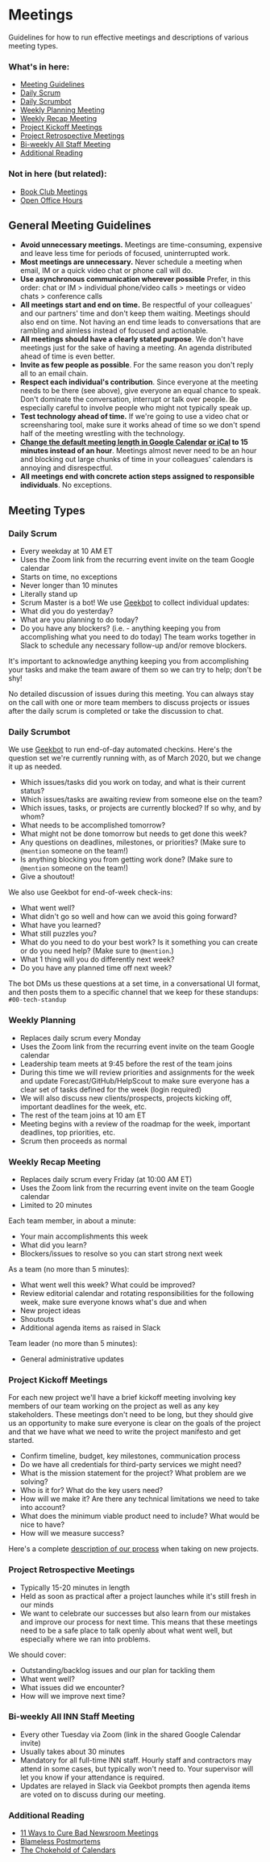 # Meetings 

Guidelines for how to run effective meetings and descriptions of various meeting types.

### What's in here:
-  [Meeting Guidelines](#guidelines)
-  [Daily Scrum](#scrum)
-  [Daily Scrumbot](#scrumbot)
-  [Weekly Planning Meeting](#planning)
-  [Weekly Recap Meeting](#recap)
-  [Project Kickoff Meetings](#kickoff)
-  [Project Retrospective Meetings](#retrospective)
-  [Bi-weekly All Staff Meeting](#staff-meeting)
-  [Additional Reading](#additional-reading)

### Not in here (but related):
-  [Book Club Meetings](/projects/book-club/)
-  [Open Office Hours](/projects/office-hours/)


<a id="guidelines"></a>
## General Meeting Guidelines

-  **Avoid unnecessary meetings.** Meetings are time-consuming, expensive and leave less time for periods of focused, uninterrupted work. 
-  **Most meetings are unnecessary.** Never schedule a meeting when email, IM or a quick video chat or phone call will do.
-  **Use asynchronous communication wherever possible** Prefer, in this order: chat or IM > individual phone/video calls > meetings or video chats > conference calls
-  **All meetings start and end on time.** Be respectful of your colleagues' and our partners' time and don't keep them waiting. Meetings should also end on time. Not having an end time leads to conversations that are rambling and aimless instead of focused and actionable.
-  **All meetings should have a clearly stated purpose**. We don't have meetings just for the sake of having a meeting. An agenda distributed ahead of time is even better.
-  **Invite as few people as possible**. For the same reason you don't reply all to an email chain.
-  **Respect each individual's contribution**. Since everyone at the meeting needs to be there (see above), give everyone an equal chance to speak. Don't dominate the conversation, interrupt or talk over people. Be especially careful to involve people who might not typically speak up.
-  **Test technology ahead of time.** If we're going to use a video chat or screensharing tool, make sure it works ahead of time so we don't spend half of the meeting wrestling with the technology.
-  **[Change the default meeting length in Google Calendar](http://gmailblog.blogspot.com/2011/06/change-google-calendars-default-meeting.html) [or iCal](http://www.macobserver.com/tmo/answers/how_to_change_the_default_duration_of_new_ical_events) to 15 minutes instead of an hour**. Meetings almost never need to be an hour and blocking out large chunks of time in your colleagues' calendars is annoying and disrespectful.
-  **All meetings end with concrete action steps assigned to responsible individuals**. No exceptions.

## Meeting Types

<a id="scrum"></a>
### Daily Scrum

-  Every weekday at 10 AM ET
-  Uses the Zoom link from the recurring event invite on the team Google calendar
-  Starts on time, no exceptions
-  Never longer than 10 minutes
-  Literally stand up
-  Scrum Master is a bot! We use [Geekbot](https://geekbot.io/) to collect individual updates:
  -  What did you do yesterday?
  -  What are you planning to do today?
  -  Do you have any blockers? (i.e. - anything keeping you from accomplishing what you need to do today) The team works together in Slack to schedule any necessary follow-up and/or remove blockers.

It's important to acknowledge anything keeping you from accomplishing your tasks and make the team aware of them so we can try to help; don't be shy!

No detailed discussion of issues during this meeting. You can always stay on the call with one or more team members to discuss projects or issues after the daily scrum is completed or take the discussion to chat.

<a id="scrumbot"></a>
### Daily Scrumbot

We use [Geekbot](https://geekbot.com/) to run end-of-day automated checkins. Here's the question set we're currently running with, as of March 2020, but we change it up as needed.

- Which issues/tasks did you work on today, and what is their current status?
- Which issues/tasks are awaiting review from someone else on the team?
- Which issues, tasks, or projects are currently blocked? If so why, and by whom?
- What needs to be accomplished tomorrow?
- What might not be done tomorrow but needs to get done this week?
- Any questions on deadlines, milestones, or priorities? (Make sure to `@mention` someone on the team!)
- Is anything blocking you from getting work done? (Make sure to `@mention` someone on the team!)
- Give a shoutout!

We also use Geekbot for end-of-week check-ins:

- What went well?
- What didn't go so well and how can we avoid this going forward?
- What have you learned?
- What still puzzles you?
- What do you need to do your best work? Is it something you can create or do you need help? (Make sure to `@mention`.)
- What 1 thing will you do differently next week?
- Do you have any planned time off next week?

The bot DMs us these questions at a set time, in a conversational UI format, and then posts them to a specific channel that we keep for these standups: `#00-tech-standup`

<a id="planning"></a>
### Weekly Planning

-  Replaces daily scrum every Monday
-  Uses the Zoom link from the recurring event invite on the team Google calendar
-  Leadership team meets at 9:45 before the rest of the team joins
-  During this time we will review priorities and assignments for the week and update Forecast/GitHub/HelpScout to make sure everyone has a clear set of tasks defined for the week (login required)
-  We will also discuss new clients/prospects, projects kicking off, important deadlines for the week, etc.
-  The rest of the team joins at 10 am ET
-  Meeting begins with a review of the roadmap for the week, important deadlines, top priorities, etc.
-  Scrum then proceeds as normal

<a id="recap"></a>
### Weekly Recap Meeting

-  Replaces daily scrum every Friday (at 10:00 AM ET)
-  Uses the Zoom link from the recurring event invite on the team Google calendar
-  Limited to 20 minutes

Each team member, in about a minute:

-  Your main accomplishments this week
-  What did you learn?
-  Blockers/issues to resolve so you can start strong next week

As a team (no more than 5 minutes):

-  What went well this week? What could be improved?
-  Review editorial calendar and rotating responsibilities for the following week, make sure everyone knows what's due and when
-  New project ideas
-  Shoutouts
-  Additional agenda items as raised in Slack

Team leader (no more than 5 minutes):

-  General administrative updates

<a id="kickoff"></a>
### Project Kickoff Meetings

For each new project we'll have a brief kickoff meeting involving key members of our team working on the project as well as any key stakeholders. These meetings don't need to be long, but they should give us an opportunity to make sure everyone is clear on the goals of the project and that we have what we need to write the project manifesto and get started.

- Confirm timeline, budget, key milestones, communication process
- Do we have all credentials for third-party services we might need?
- What is the mission statement for the project? What problem are we solving?
- Who is it for? What do the key users need? 
- How will we make it? Are there any technical limitations we need to take into account?
- What does the minimum viable product need to include? What would be nice to have?
- How will we measure success?

Here's a complete [description of our process](/how-we-work/process.md) when taking on new projects. 

<a id="retrospective"></a>
### Project Retrospective Meetings

- Typically 15-20 minutes in length
- Held as soon as practical after a project launches while it's still fresh in our minds
- We want to celebrate our successes but also learn from our mistakes and improve our process for next time. This means that these meetings need to be a safe place to talk openly about what went well, but especially where we ran into problems.

We should cover:

- Outstanding/backlog issues and our plan for tackling them
- What went well?
- What issues did we encounter?
- How will we improve next time?

<a id="staff-meeting"></a>
### Bi-weekly All INN Staff Meeting

-  Every other Tuesday via Zoom (link in the shared Google Calendar invite)
-  Usually takes about 30 minutes
-  Mandatory for all full-time INN staff. Hourly staff and contractors may attend in some cases, but typically won't need to. Your supervisor will let you know if your attendance is required.
-  Updates are relayed in Slack via Geekbot prompts then agenda items are voted on to discuss during our meeting.

<a id="additional-reading"></a>
### Additional Reading

- [11 Ways to Cure Bad Newsroom Meetings](http://www.pbs.org/idealab/2015/03/11-ways-to-cure-bad-newsroom-meetings/)
- [Blameless Postmortems](https://codeascraft.com/2012/05/22/blameless-postmortems/)
- [The Chokehold of Calendars](https://medium.com/@monteiro/the-chokehold-of-calendars-f70bb9221b36)
